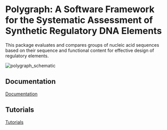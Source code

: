 # Polygraph: A Software Framework for the Systematic Assessment of Synthetic Regulatory DNA Elements

This package evaluates and compares groups of nucleic acid sequences based on their sequence and functional content for effective design of regulatory elements.

![polygraph_schematic](https://github.com/Genentech/polygraph/assets/11052222/59897763-e064-436f-85bc-c205d9cb4b4a)

## Documentation

[Documentation](https://genentech.github.io/polygraph)

## Tutorials

[Tutorials](tutorials)